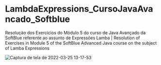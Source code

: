 # LambdaExpressions_CursoJavaAvancado_Softblue
Resolução dos Exercícios do Módulo 5 do curso de Java Avançado da SoftBlue referente ao assunto de Expressões Lamba | Resolution of Exercises in Module 5 of the SoftBlue Advanced Java course on the subject of Lamba Expressions

![Captura de tela de 2022-03-25 13-17-53](https://user-images.githubusercontent.com/80366668/160160108-14c23758-2360-4268-a856-8e8ad20d8c7a.png)
